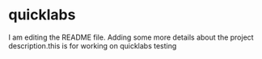 # quicklabs
I am editing the README file. Adding some more details about the project description.this is for working on quicklabs testing
